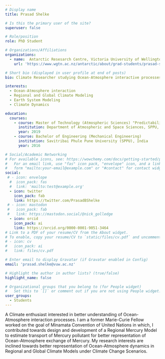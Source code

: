 ```yaml
---
# Display name
title: Prasad Shelke

# Is this the primary user of the site?
superuser: false

# Role/position
role: PhD Student

# Organizations/Affiliations
organizations:
  - name:  Antarctic Resesarch Centre, Victoria University of Wellington 
    url: 'https://www.wgtn.ac.nz/antarctic/about/grad-students/prasad-shelke'

# Short bio (displayed in user profile at end of posts)
bio: Climate Researcher studying Ocean-Atmosphere interactive processes using Regional and Global Climate Models.

interests:
  - Ocean-Atmosphere interaction
  - Regional and Global Climate Modeling
  - Earth System Modeling
  - Climate Dynamics

education:
  courses:
    - course: Master of Technology (Atmospheric Sciences) "Predictability of Indian Summer Monsoon Rainfall using Ocean Mean Temperature of Pacific Ocean"
      institution: Department of Atmospheric and Space Sciences, SPPU, India
      year: 2019
    - course: Bachelor of Engineering (Mechanical Engineering)
      institution: Savitribai Phule Pune University (SPPU), India
      year: 2016

# Social/Academic Networking
# For available icons, see: https://wowchemy.com/docs/getting-started/page-builder/#icons
#   For an email link, use "fas" icon pack, "envelope" icon, and a link in the
#   form "mailto:your-email@example.com" or "#contact" for contact widget.
social:
 # - icon: envelope
  #  icon_pack: fas
  #  link: 'mailto:test@example.org'
  - icon: twitter
    icon_pack: fab
    link: https://twitter.com/PrasadBShelke
 # - icon: mastodon
 #   icon_pack: fab
 #   link: https://mastodon.social/@nick_golledge
  - icon: orcid
    icon_pack: ai
    link: https://orcid.org/0000-0001-9051-3464
# Link to a PDF of your resume/CV from the About widget.
# To enable, copy your resume/CV to `static/files/cv.pdf` and uncomment the lines below.
# - icon: cv
#   icon_pack: ai
#   link: files/cv.pdf

# Enter email to display Gravatar (if Gravatar enabled in Config)
email: 'prasad.shelke@vuw.ac.nz'

# Highlight the author in author lists? (true/false)
highlight_name: false

# Organizational groups that you belong to (for People widget)
#   Set this to `[]` or comment out if you are not using People widget.
user_groups:
  - Students
---
```


A Climate enthusiast interested in better understanding of Ocean-Atmosphere interaction processes. I am a former Marie-Curie Fellow worked on the goal of Minamata Convention of United Nations in which, I contributed towards design and development of a Regional Mercury Model to estimate transport of Mercury pollutant for better representation of Ocean-Atmosphere exchange of Mercury. My research interests are inclined towards better representation of Ocean-Atmosphere dynamics in Regional and Global Climate Models under Climate Change Scenarios.